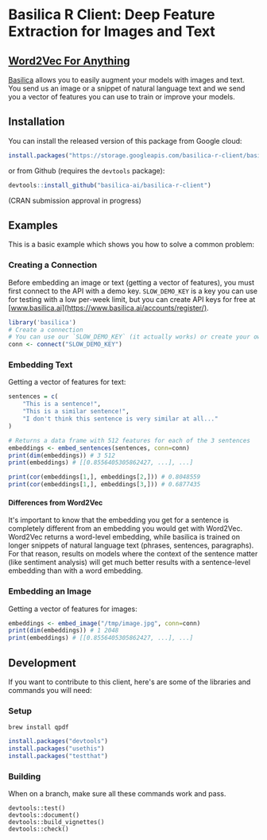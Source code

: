 # Basilica R Client: Deep Feature Extraction for Images and Text

## [Word2Vec For Anything](https://www.basilica.ai)

[Basilica](https://www.basilica.ai) allows you to easily augment your models with images and text. You send
us an image or a snippet of natural language text and we send you a vector of
features you can use to train or improve your models.

## Installation

You can install the released version of this package from Google cloud:

```r
install.packages("https://storage.googleapis.com/basilica-r-client/basilica_0.0.1.tar.gz", repos=NULL)
```

or from Github (requires the `devtools` package):

``` r
devtools::install_github("basilica-ai/basilica-r-client")
```

(CRAN submission approval in progress)

## Examples

This is a basic example which shows you how to solve a common problem:

### Creating a Connection

Before embedding an image or text (getting a vector of features), you must first
connect to the API with a demo key. `SLOW_DEMO_KEY` is a key you can use for
testing with a low per-week limit, but you can create API keys for free at [www.basilica.ai](https://www.basilica.ai/accounts/register/).

``` r
library('basilica')
# Create a connection
# You can use our `SLOW_DEMO_KEY` (it actually works) or create your own at basilica.ai
conn <- connect("SLOW_DEMO_KEY")
```

### Embedding Text

Getting a vector of features for text:

```r
sentences = c(
    "This is a sentence!",
    "This is a similar sentence!",
    "I don't think this sentence is very similar at all..."
)

# Returns a data frame with 512 features for each of the 3 sentences
embeddings <- embed_sentences(sentences, conn=conn)
print(dim(embeddings)) # 3 512
print(embeddings) # [[0.8556405305862427, ...], ...]

print(cor(embeddings[1,], embeddings[2,])) # 0.8048559
print(cor(embeddings[1,], embeddings[3,])) # 0.6877435
```

#### Differences from Word2Vec

It's important to know that the embedding you get for a sentence is completely
different from an embedding you would get with Word2Vec. Word2Vec returns a
word-level embedding, while basilica is trained on longer snippets of natural
language text (phrases, sentences, paragraphs). For that reason, results on models
where the context of the sentence matter (like sentiment analysis) will get much
better results with a sentence-level embedding than with a word embedding.

### Embedding an Image

Getting a vector of features for images:

```r
embeddings <- embed_image("/tmp/image.jpg", conn=conn)
print(dim(embeddings)) # 1 2048
print(embeddings) # [[0.8556405305862427, ...], ...]
```

## Development

If you want to contribute to this client, here's are some of the libraries and
commands you will need:

### Setup

```
brew install qpdf
```

```r
install.packages("devtools")
install.packages("usethis")
install.packages("testthat")
```

### Building

When on a branch, make sure all these commands work and pass.

```
devtools::test()
devtools::document()
devtools::build_vignettes()
devtools::check()
```
